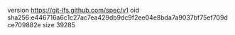 version https://git-lfs.github.com/spec/v1
oid sha256:e446716a6c1c27ac7ea429db9dc9f2ee04e8bda7a9037bf75ef709dce709882e
size 39285
